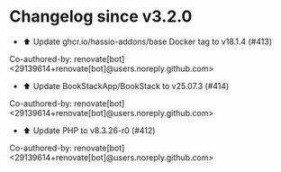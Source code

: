 # Changelog since v3.2.0
- ⬆️ Update ghcr.io/hassio-addons/base Docker tag to v18.1.4 (#413)

Co-authored-by: renovate[bot] <29139614+renovate[bot]@users.noreply.github.com> 
- ⬆️ Update BookStackApp/BookStack to v25.07.3 (#414)

Co-authored-by: renovate[bot] <29139614+renovate[bot]@users.noreply.github.com> 
- ⬆️ Update PHP to v8.3.26-r0 (#412)

Co-authored-by: renovate[bot] <29139614+renovate[bot]@users.noreply.github.com> 
